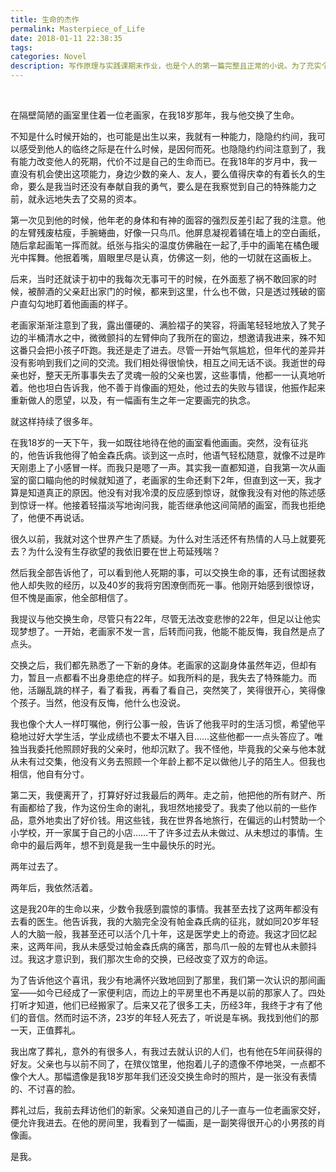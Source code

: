 ```yaml
---
title: 生命的杰作
permalink: Masterpiece_of_Life
date: 2018-01-11 22:38:35
tags: 
categories: Novel
description: 写作原理与实践课期末作业，也是个人的第一篇完整且正常的小说。为了充实个人主页，就献丑了。
---
```


<br />

<!--more-->

在隔壁简陋的画室里住着一位老画家，在我18岁那年，我与他交换了生命。

不知是什么时候开始的，也可能是出生以来，我就有一种能力，隐隐约约间，我可以感受到他人的临终之际是在什么时候，是因何而死。也隐隐约约间注意到了，我有能力改变他人的死期，代价不过是自己的生命而已。在我18年的岁月中，我一直没有机会使出这项能力，身边少数的亲人、友人，要么值得庆幸的有着长久的生命，要么是我当时还没有奉献自我的勇气，要么是在我察觉到自己的特殊能力之前，就永远地失去了交易的资本。

第一次见到他的时候，他年老的身体和有神的面容的强烈反差引起了我的注意。他的左臂残废枯瘦，手腕蜷曲，好像一只鸟爪。他屏息凝视着铺在墙上的空白画纸，随后拿起画笔一挥而就。纸张与指尖的温度仿佛融在一起了,手中的画笔在橘色暖光中挥舞。他抿着嘴，眉眼里尽是认真，仿佛这一刻，他的一切就在这画板上。

后来，当时还就读于初中的我每次无事可干的时候，在外面惹了祸不敢回家的时候，被醉酒的父亲赶出家门的时候，都来到这里，什么也不做，只是透过残破的窗户直勾勾地盯着他画画的样子。

老画家渐渐注意到了我，露出僵硬的、满脸褶子的笑容，将画笔轻轻地放入了凳子边的半桶清水之中，微微颤抖的左臂伸向了我所在的窗边，想邀请我进来，殊不知这番只会把小孩子吓跑。我还是走了进去。尽管一开始气氛尴尬，但年代的差异并没有影响到我们之间的交流。我们相处得很愉快，相互之间无话不谈。我逝世的母亲也好，整天无所事事失去了灵魂一般的父亲也罢，这些事情，他都一一认真地听着。他也坦白告诉我，他不善于肖像画的短处，他过去的失败与错误，他振作起来重新做人的愿望，以及，有一幅画有生之年一定要画完的执念。

就这样持续了很多年。

在我18岁的一天下午，我一如既往地待在他的画室看他画画。突然，没有征兆的，他告诉我他得了帕金森氏病。谈到这一点时，他语气轻松随意，就像不过是昨天刚患上了小感冒一样。而我只是嗯了一声。其实我一直都知道，自我第一次从画室的窗口瞄向他的时候就知道了，老画家的生命还剩下2年，但直到这一天，我才算是知道真正的原因。他没有对我冷漠的反应感到惊讶，就像我没有对他的陈述感到惊讶一样。他接着轻描淡写地询问我，能否继承他这间简陋的画室，而我也拒绝了，他便不再说话。

很久以前，我就对这个世界产生了质疑。为什么对生活还怀有热情的人马上就要死去？为什么没有生存欲望的我依旧要在世上苟延残喘？

然后我全部告诉他了，可以看到他人死期的事，可以交换生命的事，还有试图拯救他人却失败的经历，以及40岁的我将穷困潦倒而死一事。他刚开始感到很惊讶，但不愧是画家，他全部相信了。

我提议与他交换生命，尽管只有22年，尽管无法改变悲惨的22年，但足以让他实现梦想了。一开始，老画家不发一言，后转而问我，他能不能反悔，我自然是点了点头。   

交换之后，我们都先熟悉了一下新的身体。老画家的这副身体虽然年迈，但却有力，暂且一点都看不出身患绝症的样子。如我所料的是，我失去了特殊能力。而他，活蹦乱跳的样子，看了看我，再看了看自己，突然笑了，笑得很开心，笑得像个孩子。当然，他没有反悔，他什么也没说。

我也像个大人一样叮嘱他，例行公事一般，告诉了他我平时的生活习惯，希望他平稳地过好大学生活，学业成绩也不要太不堪入目……这些他都一一点头答应了。唯独当我委托他照顾好我的父亲时，他却沉默了。我不怪他，毕竟我的父亲与他本就从未有过交集，他没有义务去照顾一个年龄上都不足以做他儿子的陌生人。但我也相信，他自有分寸。

第二天，我便离开了，打算好好过我最后的两年。走之前，他把他的所有财产、所有画都给了我，作为这份生命的谢礼，我坦然地接受了。我卖了他以前的一些作品，意外地卖出了好价钱。用这些钱，我在世界各地旅行，在偏远的山村赞助一个小学校，开一家属于自己的小店……干了许多过去从未做过、从未想过的事情。生命中的最后两年，想不到竟是我一生中最快乐的时光。

两年过去了。

两年后，我依然活着。

这是我20年的生命以来，少数令我感到震惊的事情。我甚至去找了这两年都没有去看的医生。他告诉我，我的大脑完全没有帕金森氏病的征兆，就如同20岁年轻人的大脑一般，我甚至还可以活个几十年，这是医学史上的奇迹。我这才回忆起来，这两年间，我从未感受过帕金森氏病的痛苦，那鸟爪一般的左臂也从未颤抖过。我这才意识到，我们那次生命的交换，已经改变了双方的命运。

为了告诉他这个喜讯，我少有地满怀兴致地回到了那里，我们第一次认识的那间画室——如今已经成了一家便利店，而边上的平房里也不再是以前的那家人了。四处打听才知道，他们已经搬家了。后来又花了很多工夫，历经3年，我终于才有了他们的音信。然而时运不济，23岁的年轻人死去了，听说是车祸。我找到他们的那一天，正值葬礼。

我出席了葬礼，意外的有很多人，有我过去就认识的人们，也有他在5年间获得的好友。父亲也与以前不同了，在殡仪馆里，他抱着儿子的遗像不停地哭，一点都不像个大人。那幅遗像是我18岁那年我们还没交换生命时的照片，是一张没有表情的、不讨喜的脸。

葬礼过后，我前去拜访他们的新家。父亲知道自己的儿子一直与一位老画家交好，便允许我进去。在他的房间里，我看到了一幅画，是一副笑得很开心的小男孩的肖像画。

是我。